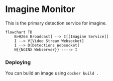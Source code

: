 # Imagine Monitor

This is the primary detection service for imagine.

```mermaid
flowchart TD
    B>H264 Broadcast] --> I[[Imagine Service]]
    I --> V[Video Stream Websocket]
    I --> D[Detections Websocket]
    N{{NGINX Webserver}} ----> I
```

### Deploying

You can build an image using `docker build .`
